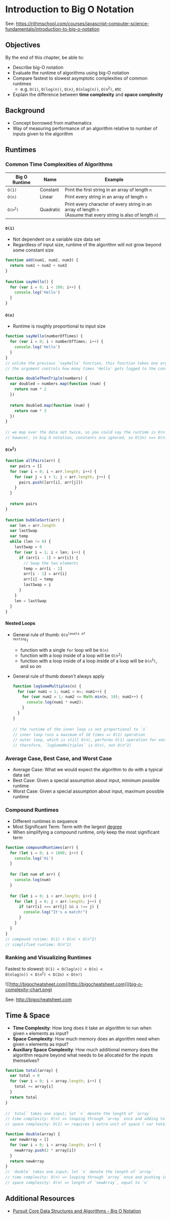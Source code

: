 # Introduction to Big O Notation

See:
<https://rithmschool.com/courses/javascript-computer-science-fundamentals/introduction-to-big-o-notation>

## Objectives

By the end of this chapter, be able to:

- Describe big-O notation
- Evaluate the runtime of algorithms using big-O notation
- Compare fastest to slowest asymptotic complexities of common runtimes
  - e.g. `O(1)`, `O(log(n))`, `O(n)`, `O(nlog(n))`,
    <code>O(n<sup>2</sup>)</code>, etc
- Explain the difference between **time complexity** and **space complexity**

## Background

- Concept borrowed from mathematics
- Way of measuring performance of an algorithm relative to number of inputs
  given to the algorithm

## Runtimes

### Common Time Complexities of Algorithms

| Big O Runtime                 | Name      | Example                                                                                                                |
| ----------------------------- | --------- | ---------------------------------------------------------------------------------------------------------------------- |
| `O(1)`                        | Constant  | Print the first string in an array of length `n`                                                                       |
| `O(n)`                        | Linear    | Print every string in an array of length `n`                                                                           |
| <code>O(n<sup>2</sup>)</code> | Quadratic | Print every character of every string in an array of length `n` <br/> (Assume that every string is also of length `n`) |

#### `O(1)`

- Not dependent on a variable size data set
- Regardless of input size, runtime of the algorithm will not grow beyond some
  constant size

```javascript
function add(num1, num2, num3) {
  return num1 + num2 + num3
}

function sayHello() {
  for (var i = 0; i < 100; i++) {
    console.log('Hello')
  }
}
```

#### `O(n)`

- Runtime is roughly proportional to input size

```javascript
function sayHello(numberOfTimes) {
  for (var i = 0; i < numberOfTimes; i++) {
    console.log('Hello')
  }
}
// unlike the previous `sayHello` function, this function takes one argument
// the argument controls how many times 'Hello' gets logged to the console
```

```javascript
function doubleThenTriple(numbers) {
  var doubled = numbers.map(function (num) {
    return num * 2
  })

  return doubled.map(function (num) {
    return num * 3
  })
}

// we map over the data set twice, so you could say the runtime is O(n + n) or O(2n)
// however, in big O notation, constants are ignored, so O(2n) === O(n)
```

#### <code>O(n<sup>2</sup>)</code>

```javascript
function allPairs(arr) {
  var pairs = []
  for (var i = 0; i < arr.length; i++) {
    for (var j = i + 1; j < arr.length; j++) {
      pairs.push([arr[i], arr[j]])
    }
  }

  return pairs
}

function bubbleSort(arr) {
  var len = arr.length
  var lastSwap
  var temp
  while (len != 0) {
    lastSwap = 0
    for (var i = 1; i < len; i++) {
      if (arr[i - 1] > arr[i]) {
        // Swap the two elements
        temp = arr[i - 1]
        arr[i - 1] = arr[i]
        arr[i] = temp
        lastSwap = i
      }
    }
    len = lastSwap
  }
}
```

#### Nested Loops

- General rule of thumb: <code>O(n<sup>levels of nesting</sup>)</code>
  - function with a single `for` loop will be `O(n)`
  - function with a loop inside of a loop will be <code>O(n<sup>2</sup>)</code>
  - function with a loop inside of a loop inside of a loop will be
    <code>O(n<sup>3</sup>)</code>, and so on
- General rule of thumb doesn't always apply

  ```javascript
  function logSomeMultiples(n) {
    for (var num1 = 1; num1 < n=; num1++) {
      for (var num2 = 1; num2 <= Math.min(n, 10); num2++) {
        console.log(num1 * num2);
      }
    }
  }

  // the runtime of the inner loop is not proportional to `n`
  // inner loop runs a maximum of 10 times => O(1) operation
  // outer loop, which is still O(n), performs O(1) operation for each value of `num1`
  // therefore, `logSomeMultiples` is O(n), not O(n^2)
  ```

### Average Case, Best Case, and Worst Case

- Average Case: What we would expect the algorithm to do with a typical data set
- Best Case: Given a special assumption about input, minimum possible runtime
- Worst Case: Given a special assumption about input, maximum possible runtime

### Compound Runtimes

- Different runtimes in sequence
- Most Significant Term: Term with the largest [degree][1]
- When simplifying a compound runtime, only keep the most significant term

```javascript
function compoundRuntimes(arr) {
  for (let i = 0; i < 1000; i++) {
    console.log('Hi')
  }

  for (let num of arr) {
    console.log(num)
  }

  for (let i = 0; i < arr.length; i++) {
    for (let j = 0; j < arr.length; j++) {
      if (arr[i] === arr[j] && i !== j) {
        console.log("It's a match!")
      }
    }
  }
}
// compound rutime: O(1) + O(n) + O(n^2)
// simplified runtime: O(n^2)
```

### Ranking and Visualizing Runtimes

Fastest to slowest: <code>O(1) < O(log(n)) < O(n) < O(nlog(n)) <
O(n<sup>2</sup>) < O(2n) < O(n!)</code>

![[http://bigocheatsheet.com](http://bigocheatsheet.com)](big-o-complexity-chart.png)

See: <http://bigocheatsheet.com>

## Time & Space

- **Time Complexity**: How long does it take an algorithm to run when
  given `n` elements as input?
- **Space Complexity**: How much memory does an algorithm need when
  given `n` elements as input?
- **Auxiliary Space Complexity**: How much additional memory does the algorithm
  require beyond what needs to be allocated for the inputs themselves?

```javascript
function total(array) {
  var total = 0
  for (var i = 0; i < array.length; i++) {
    total += array[i]
  }
  return total
}

// `total` takes one input; let `n` denote the length of `array`
// time complexity: O(n) => looping through `array` once and adding to `var total`
// space complexity: O(1) => requires 1 extra unit of space (`var total`)
```

```javascript
function double(array) {
  var newArray = []
  for (var i = 0; i < array.length; i++) {
    newArray.push(2 * array[i])
  }
  return newArray
}
// `double` takes one input; let `n` denote the length of `array`
// time complexity: O(n) => looping through `array` once and pushing into `newArray`
// space complexity: O(n) => length of `newArray`, equal to `n`
```

## Additional Resources

- [Pursuit Core Data Structures and Algorithms - Big O Notation][2]

[1]: https://en.wikipedia.org/wiki/Degree_of_a_polynomial
[2]:
  https://github.com/unicornware/Pursuit-Core-DSA/blob/master/lessons/big_o_notation/web/README.md
